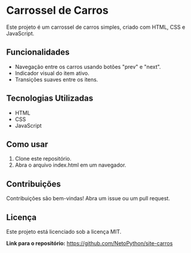 # Carrossel de Carros

Este projeto é um carrossel de carros simples, criado com HTML, CSS e JavaScript.

## Funcionalidades
* Navegação entre os carros usando botões "prev" e "next".
* Indicador visual do item ativo.
* Transições suaves entre os itens.

## Tecnologias Utilizadas
* HTML
* CSS
* JavaScript

## Como usar
1. Clone este repositório.
2. Abra o arquivo index.html em um navegador.

## Contribuições
Contribuições são bem-vindas! Abra um issue ou um pull request.

## Licença
Este projeto está licenciado sob a licença MIT.

**Link para o repositório:** 
https://github.com/NetoPython/site-carros